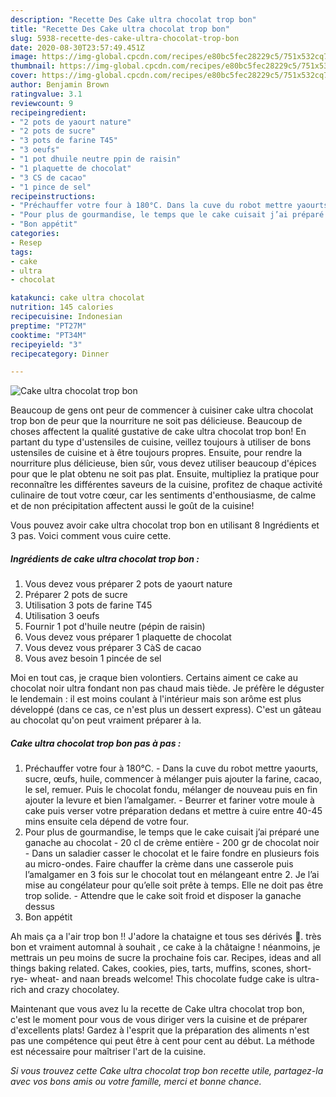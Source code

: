```yaml
---
description: "Recette Des Cake ultra chocolat trop bon"
title: "Recette Des Cake ultra chocolat trop bon"
slug: 5938-recette-des-cake-ultra-chocolat-trop-bon
date: 2020-08-30T23:57:49.451Z
image: https://img-global.cpcdn.com/recipes/e80bc5fec28229c5/751x532cq70/cake-ultra-chocolat-trop-bon-photo-principale-de-la-recette.jpg
thumbnail: https://img-global.cpcdn.com/recipes/e80bc5fec28229c5/751x532cq70/cake-ultra-chocolat-trop-bon-photo-principale-de-la-recette.jpg
cover: https://img-global.cpcdn.com/recipes/e80bc5fec28229c5/751x532cq70/cake-ultra-chocolat-trop-bon-photo-principale-de-la-recette.jpg
author: Benjamin Brown
ratingvalue: 3.1
reviewcount: 9
recipeingredient:
- "2 pots de yaourt nature"
- "2 pots de sucre"
- "3 pots de farine T45"
- "3 oeufs"
- "1 pot dhuile neutre ppin de raisin"
- "1 plaquette de chocolat"
- "3 CS de cacao"
- "1 pince de sel"
recipeinstructions:
- "Préchauffer votre four à 180°C. Dans la cuve du robot mettre yaourts, sucre, œufs, huile, commencer à mélanger puis ajouter la farine, cacao, le sel, remuer. Puis le chocolat fondu, mélanger de nouveau puis en fin ajouter la levure et bien l’amalgamer. Beurrer et fariner votre moule à cake puis verser votre préparation dedans et mettre à cuire entre 40-45 mins ensuite cela dépend de votre four."
- "Pour plus de gourmandise, le temps que le cake cuisait j’ai préparé une ganache au chocolat 20 cl de crème entière  200 gr de chocolat noir Dans un saladier casser le chocolat et le faire fondre en plusieurs fois au micro-ondes. Faire chauffer la crème dans une casserole puis l’amalgamer en 3 fois sur le chocolat tout en mélangeant entre 2. Je l’ai mise au congélateur pour qu’elle soit prête à temps. Elle ne doit pas être trop solide. Attendre que le cake soit froid et disposer la ganache dessus"
- "Bon appétit"
categories:
- Resep
tags:
- cake
- ultra
- chocolat

katakunci: cake ultra chocolat 
nutrition: 145 calories
recipecuisine: Indonesian
preptime: "PT27M"
cooktime: "PT34M"
recipeyield: "3"
recipecategory: Dinner

---
```



![Cake ultra chocolat trop bon](https://img-global.cpcdn.com/recipes/e80bc5fec28229c5/751x532cq70/cake-ultra-chocolat-trop-bon-photo-principale-de-la-recette.jpg)

Beaucoup de gens ont peur de commencer à cuisiner cake ultra chocolat trop bon de peur que la nourriture ne soit pas délicieuse. Beaucoup de choses affectent la qualité gustative de cake ultra chocolat trop bon! En partant du type d'ustensiles de cuisine, veillez toujours à utiliser de bons ustensiles de cuisine et à être toujours propres. Ensuite, pour rendre la nourriture plus délicieuse, bien sûr, vous devez utiliser beaucoup d'épices pour que le plat obtenu ne soit pas plat. Ensuite, multipliez la pratique pour reconnaître les différentes saveurs de la cuisine, profitez de chaque activité culinaire de tout votre cœur, car les sentiments d'enthousiasme, de calme et de non précipitation affectent aussi le goût de la cuisine!

<!--inarticleads1-->

Vous pouvez avoir cake ultra chocolat trop bon en utilisant 8 Ingrédients et 3 pas. Voici comment vous cuire cette.

##### Ingrédients de cake ultra chocolat trop bon :

1. Vous devez vous préparer 2 pots de yaourt nature
1. Préparer 2 pots de sucre
1. Utilisation 3 pots de farine T45
1. Utilisation 3 oeufs
1. Fournir 1 pot d&#39;huile neutre (pépin de raisin)
1. Vous devez vous préparer 1 plaquette de chocolat
1. Vous devez vous préparer 3 CàS de cacao
1. Vous avez besoin 1 pincée de sel


Moi en tout cas, je craque bien volontiers. Certains aiment ce cake au chocolat noir ultra fondant non pas chaud mais tiède. Je préfère le déguster le lendemain : il est moins coulant à l&#39;intérieur mais son arôme est plus développé (dans ce cas, ce n&#39;est plus un dessert express). C&#39;est un gâteau au chocolat qu&#39;on peut vraiment préparer à la. 

<!--inarticleads2-->

##### Cake ultra chocolat trop bon pas à pas :

1. Préchauffer votre four à 180°C. - Dans la cuve du robot mettre yaourts, sucre, œufs, huile, commencer à mélanger puis ajouter la farine, cacao, le sel, remuer. Puis le chocolat fondu, mélanger de nouveau puis en fin ajouter la levure et bien l’amalgamer. - Beurrer et fariner votre moule à cake puis verser votre préparation dedans et mettre à cuire entre 40-45 mins ensuite cela dépend de votre four.
1. Pour plus de gourmandise, le temps que le cake cuisait j’ai préparé une ganache au chocolat - 20 cl de crème entière  - 200 gr de chocolat noir - Dans un saladier casser le chocolat et le faire fondre en plusieurs fois au micro-ondes. Faire chauffer la crème dans une casserole puis l’amalgamer en 3 fois sur le chocolat tout en mélangeant entre 2. Je l’ai mise au congélateur pour qu’elle soit prête à temps. Elle ne doit pas être trop solide. - Attendre que le cake soit froid et disposer la ganache dessus
1. Bon appétit


Ah mais ça a l&#39;air trop bon !! J&#39;adore la chataigne et tous ses dérivés 🙂. très bon et vraiment automnal à souhait , ce cake à la châtaigne ! néanmoins, je mettrais un peu moins de sucre la prochaine fois car. Recipes, ideas and all things baking related. Cakes, cookies, pies, tarts, muffins, scones, short- rye- wheat- and naan breads welcome! This chocolate fudge cake is ultra-rich and crazy chocolatey. 

<!--inarticleads1-->

<p>
Maintenant que vous avez lu la recette de Cake ultra chocolat trop bon, c'est le moment pour vous de vous diriger vers la cuisine et de préparer d'excellents plats! Gardez à l'esprit que la préparation des aliments n'est pas une compétence qui peut être à cent pour cent au début. La méthode est nécessaire pour maîtriser l'art de la cuisine.
</p>

<p>
<i>Si vous trouvez cette Cake ultra chocolat trop bon recette utile, partagez-la avec vos bons amis ou votre famille, merci et bonne chance.</i>
</p>
